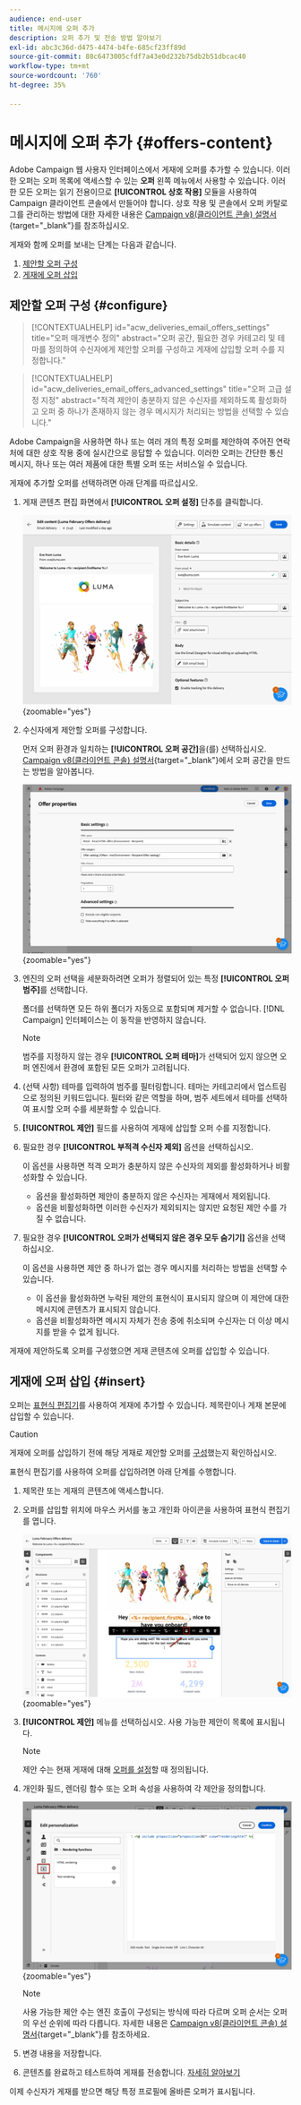 ```yaml
---
audience: end-user
title: 메시지에 오퍼 추가
description: 오퍼 추가 및 전송 방법 알아보기
exl-id: abc3c36d-d475-4474-b4fe-685cf23ff89d
source-git-commit: 88c6473005cfdf7a43e0d232b75db2b51dbcac40
workflow-type: tm+mt
source-wordcount: '760'
ht-degree: 35%

---
```



# 메시지에 오퍼 추가 {#offers-content}

Adobe Campaign 웹 사용자 인터페이스에서 게재에 오퍼를 추가할 수 있습니다. 이러한 오퍼는 오퍼 목록에 액세스할 수 있는 **오퍼** 왼쪽 메뉴에서 사용할 수 있습니다. 이러한 모든 오퍼는 읽기 전용이므로 **[!UICONTROL 상호 작용]** 모듈을 사용하여 Campaign 클라이언트 콘솔에서 만들어야 합니다. 상호 작용 및 콘솔에서 오퍼 카탈로그를 관리하는 방법에 대한 자세한 내용은 [Campaign v8(클라이언트 콘솔) 설명서](https://experienceleague.adobe.com/docs/campaign/campaign-v8/offers/interaction.html?lang=ko){target="_blank"}를 참조하십시오.


게재와 함께 오퍼를 보내는 단계는 다음과 같습니다.

1. [제안할 오퍼 구성](#configure)
1. [게재에 오퍼 삽입](#insert)

## 제안할 오퍼 구성 {#configure}

>[!CONTEXTUALHELP]
>id="acw_deliveries_email_offers_settings"
>title="오퍼 매개변수 정의"
>abstract="오퍼 공간, 필요한 경우 카테고리 및 테마를 정의하여 수신자에게 제안할 오퍼를 구성하고 게재에 삽입할 오퍼 수를 지정합니다."

>[!CONTEXTUALHELP]
>id="acw_deliveries_email_offers_advanced_settings"
>title="오퍼 고급 설정 지정"
>abstract="적격 제안이 충분하지 않은 수신자를 제외하도록 활성화하고 오퍼 중 하나가 존재하지 않는 경우 메시지가 처리되는 방법을 선택할 수 있습니다."

Adobe Campaign을 사용하면 하나 또는 여러 개의 특정 오퍼를 제안하여 주어진 연락처에 대한 상호 작용 중에 실시간으로 응답할 수 있습니다. 이러한 오퍼는 간단한 통신 메시지, 하나 또는 여러 제품에 대한 특별 오퍼 또는 서비스일 수 있습니다.

게재에 추가할 오퍼를 선택하려면 아래 단계를 따르십시오.

1. 게재 콘텐츠 편집 화면에서 **[!UICONTROL 오퍼 설정]** 단추를 클릭합니다.

   ![](assets/offer-setup.png){zoomable="yes"}

1. 수신자에게 제안할 오퍼를 구성합니다.

   먼저 오퍼 환경과 일치하는 **[!UICONTROL 오퍼 공간]**&#x200B;을(를) 선택하십시오. [Campaign v8(클라이언트 콘솔) 설명서](https://experienceleague.adobe.com/docs/campaign/campaign-v8/offers/interaction-settings/interaction-offer-spaces.html){target="_blank"}에서 오퍼 공간을 만드는 방법을 알아봅니다.

   ![](assets/offer-create-content.png){zoomable="yes"}

1. 엔진의 오퍼 선택을 세분화하려면 오퍼가 정렬되어 있는 특정 **[!UICONTROL 오퍼 범주]**&#x200B;를 선택합니다.

   폴더를 선택하면 모든 하위 폴더가 자동으로 포함되며 제거할 수 없습니다. [!DNL Campaign] 인터페이스는 이 동작을 반영하지 않습니다.

   >[!NOTE]
   >
   >범주를 지정하지 않는 경우 **[!UICONTROL 오퍼 테마]**&#x200B;가 선택되어 있지 않으면 오퍼 엔진에서 환경에 포함된 모든 오퍼가 고려됩니다.

1. (선택 사항) 테마를 입력하여 범주를 필터링합니다. 테마는 카테고리에서 업스트림으로 정의된 키워드입니다. 필터와 같은 역할을 하며, 범주 세트에서 테마를 선택하여 표시할 오퍼 수를 세분화할 수 있습니다.

1. **[!UICONTROL 제안]** 필드를 사용하여 게재에 삽입할 오퍼 수를 지정합니다.

1. 필요한 경우 **[!UICONTROL 부적격 수신자 제외]** 옵션을 선택하십시오.

   이 옵션을 사용하면 적격 오퍼가 충분하지 않은 수신자의 제외를 활성화하거나 비활성화할 수 있습니다.

   * 옵션을 활성화하면 제안이 충분하지 않은 수신자는 게재에서 제외됩니다.
   * 옵션을 비활성화하면 이러한 수신자가 제외되지는 않지만 요청된 제안 수를 가질 수 없습니다.

1. 필요한 경우 **[!UICONTROL 오퍼가 선택되지 않은 경우 모두 숨기기]** 옵션을 선택하십시오.

   이 옵션을 사용하면 제안 중 하나가 없는 경우 메시지를 처리하는 방법을 선택할 수 있습니다.

   * 이 옵션을 활성화하면 누락된 제안의 표현식이 표시되지 않으며 이 제안에 대한 메시지에 콘텐츠가 표시되지 않습니다.
   * 옵션을 비활성화하면 메시지 자체가 전송 중에 취소되며 수신자는 더 이상 메시지를 받을 수 없게 됩니다.

게재에 제안하도록 오퍼를 구성했으면 게재 콘텐츠에 오퍼를 삽입할 수 있습니다.

## 게재에 오퍼 삽입 {#insert}

오퍼는 [표현식 편집기](../personalization/gs-personalization.md#access)를 사용하여 게재에 추가할 수 있습니다. 제목란이나 게재 본문에 삽입할 수 있습니다.

>[!CAUTION]
>
>게재에 오퍼를 삽입하기 전에 해당 게재로 제안할 오퍼를 [구성](#configure)했는지 확인하십시오.

표현식 편집기를 사용하여 오퍼를 삽입하려면 아래 단계를 수행합니다.

1. 제목란 또는 게재의 콘텐츠에 액세스합니다.

1. 오퍼를 삽입할 위치에 마우스 커서를 놓고 개인화 아이콘을 사용하여 표현식 편집기를 엽니다.

   ![](assets/offer-insert-perso-icon.png){zoomable="yes"}

1. **[!UICONTROL 제안]** 메뉴를 선택하십시오. 사용 가능한 제안이 목록에 표시됩니다.

   >[!NOTE]
   >
   >제안 수는 현재 게재에 대해 [오퍼를 설정](#configure)할 때 정의됩니다.

1. 개인화 필드, 렌더링 함수 또는 오퍼 속성을 사용하여 각 제안을 정의합니다.

   ![](assets/offer-inserted.png){zoomable="yes"}

   >[!NOTE]
   >
   >사용 가능한 제안 수는 엔진 호출이 구성되는 방식에 따라 다르며 오퍼 순서는 오퍼의 우선 순위에 따라 다릅니다. 자세한 내용은 [Campaign v8(클라이언트 콘솔) 설명서](https://experienceleague.adobe.com/docs/campaign/campaign-v8/offers/interaction-best-practices.html){target="_blank"}를 참조하세요.

1. 변경 내용을 저장합니다.

1. 콘텐츠를 완료하고 테스트하여 게재를 전송합니다. [자세히 알아보기](gs-messages.md)

이제 수신자가 게재를 받으면 해당 특정 프로필에 올바른 오퍼가 표시됩니다.
